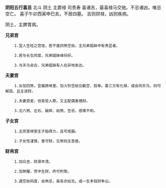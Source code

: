 **阴阳五行喜忌**
北斗 阴土 主爵禄 司贵寿
喜诸吉，最喜禄马交驰。不忌诸凶，唯忌空亡。
喜子午卯西寅申巳亥。不居四墓。
吉则财禄，凶则疾病。

阴土，主脾胃病。


**兄弟宫**
```
    1.宜人生旺之宫垣，若不逢四煞空劫，主兄弟姐妹中有贵显者。

    2.若与长生同度，兄弟姐妹缘份好。

    3.与天马会合，兄弟姐妹有人在异地发达。
```

**夫妻宫**
```
    1.女加四煞，宜偏房继室。加火铃空劫见截空，孤单。喜三方有化禄，或会同天马，则可解孤，且主进财。

    2.夫妻恩爱，但易受人欺。又主配偶善理财。

    3.见六煞、左右、破碎、劫煞、空忌，感情不和。
```

**子女宫**
```
    1.主庶室继室生子始得力，且可成器。

    2.子女性谨慎，善守财。见煞则主吝啬。
```

**财帛宫**
```
    1.加众吉，财源丰茂。

    2.加煞曜，劳中生财，终可积聚。

    3.遇空劫同度，会煞忌，虽有亦如无。或一生多钱财争讼。
```